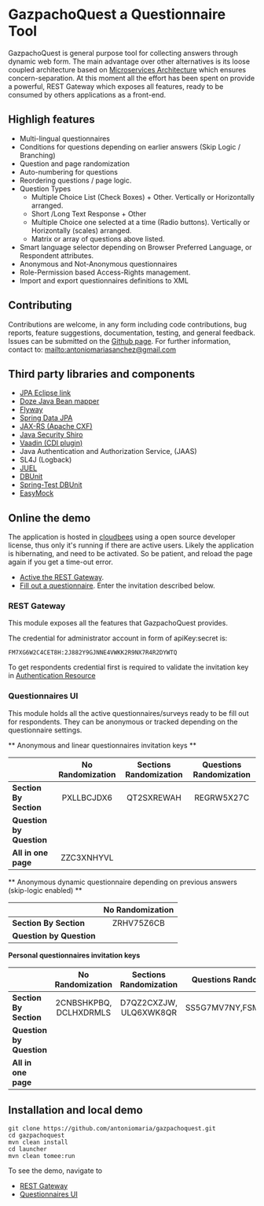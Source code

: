 # GazpachoQuest a Questionnaire Tool

GazpachoQuest is general purpose tool for collecting answers through dynamic web form. The main advantage over other alternatives is its loose coupled architecture based on
[Microservices Architecture](http://www.infoq.com/articles/microservices-intro) which ensures concern-separation.
At this moment all the effort has been spent on provide a powerful, REST Gateway which exposes all features, ready to be consumed by others applications as a front-end. 


## Highligh features

* Multi-lingual questionnaires 
* Conditions for questions depending on earlier answers (Skip Logic / Branching)
* Question and page randomization
* Auto-numbering for questions
* Reordering questions / page logic.
* Question Types
  * Multiple Choice List (Check Boxes) + Other. Vertically or Horizontally arranged.
  * Short /Long Text  Response + Other
  * Multiple Choice one selected at a time (Radio buttons). Vertically or Horizontally (scales) arranged.
  * Matrix or array of questions above listed.
* Smart language selector depending on Browser Preferred Language, or Respondent attributes.
* Anonymous and Not-Anonymous questionnaires
* Role-Permission based Access-Rights management. 
* Import and export questionnaires definitions to XML


## Contributing

Contributions are welcome, in any form including code contributions, bug reports, feature suggestions, documentation, testing, and general feedback. Issues can be submitted on the [Github page][1]. For further information, contact to: <mailto:antoniomariasanchez@gmail.com>

## Third party libraries and components

* [JPA Eclipse link](http://www.eclipse.org/eclipselink/jpa.php)
* [Doze Java Bean mapper](http://dozer.sourceforge.net/)
* [Flyway](http://flywaydb.org/) 
* [Spring Data JPA](http://projects.spring.io/spring-data/)
* [JAX-RS (Apache CXF)](http://cxf.apache.org/)
* [Java Security Shiro](http://shiro.apache.org/)
* [Vaadin (CDI plugin)](https://vaadin.com/home)
* Java Authentication and Authorization Service, (JAAS)  
* SL4J (Logback)
* [JUEL](http://juel.sourceforge.net)
* [DBUnit](http://dbunit.sourceforge.net)
* [Spring-Test DBUnit](http://springtestdbunit.github.io/spring-test-dbunit/)
* [EasyMock](http://easymock.org/)

## Online the demo

The application is hosted in [cloudbees](http://www.cloudbees.com/) using a open source developer license, thus only it's running if there are active users. 
Likely the application is hibernating, and need to be activated. So be patient, and reload the page again if you get a time-out error. 

* [Active the REST Gateway](http://gazpachoquest.rest.antoniomaria.eu.cloudbees.net/).
* [Fill out a questionnaire](http://gazpachoquest.questionnaires.ui.antoniomaria.eu.cloudbees.net/). Enter the invitation described below.

### REST Gateway

This module exposes all the features that GazpachoQuest provides.

The credential for administrator account in form of apiKey:secret is:

    FM7XG6W2C4CET8H:2J882Y9GJNNE4VWKK2R9NX7R4R2DYWTQ

To get respondents credential first is required to validate the invitation key in [Authentication Resource](http://gazpachoquest.rest.antoniomaria.eu.cloudbees.net/#!/auth/authenticate_get_0) 

### Questionnaires UI

This module holds all the active questionnaires/surveys ready to be fill out for respondents. They can be anonymous or tracked depending on the questionnaire settings.

** Anonymous and linear questionnaires invitation keys **

|                          |  No Randomization      |  Sections Randomization   |  Questions Randomization  |
|--------------------------|:----------------------:|:-------------------------:|:-------------------------:|
| **Section By Section**   |  PXLLBCJDX6            |  QT2SXREWAH               |  REGRW5X27C               |
| **Question by Question** |                        |                           |                           |
| **All in one page**      |  ZZC3XNHYVL            |                           |                           |

** Anonymous dynamic questionnaire depending on previous answers (skip-logic enabled) **

|                          |  No Randomization      | 
|--------------------------|:----------------------:|
| **Section By Section**   |  ZRHV75Z6CB            |
| **Question by Question** |                        | 

**Personal questionnaires invitation keys**

|                          |  No Randomization      |  Sections Randomization   |  Questions Randomization  |
|--------------------------|:----------------------:|:-------------------------:|:-------------------------:|
| **Section By Section**   |  2CNBSHKPBQ, DCLHXDRMLS|  D7QZ2CXZJW, ULQ6XWK8QR   |  SS5G7MV7NY,FSMSLM2A44    |
| **Question by Question** |                        |                           |                           |
| **All in one page**      |                        |                           |                           |

## Installation and local demo

    git clone https://github.com/antoniomaria/gazpachoquest.git
    cd gazpachoquest
    mvn clean install
    cd launcher
    mvn clean tomee:run
        
To see the demo, navigate to

* [REST Gateway](http://localhost:8080/gazpachoquest-rest-web)
* [Questionnaires UI](http://localhost:8080)

[1]: https://github.com/antoniomaria/gazpachoquest/issues
